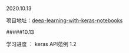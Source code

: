 2020.10.13

项目地址：[deep-learning-with-keras-notebooks](https://github.com/erhwenkuo/deep-learning-with-keras-notebooks)

#####10.13  

学习进度 ： keras API范例 1.2
